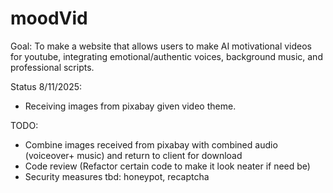 # moodVid

Goal:
To make a website that allows users to make AI motivational  videos for youtube, integrating emotional/authentic voices, background music, and professional scripts.

Status 8/11/2025:
-  Receiving images from pixabay given video theme.



TODO:
- Combine images received from pixabay with combined audio (voiceover+ music) and return to client for download
- Code review (Refactor certain code to make it look neater if need be)
- Security measures tbd: honeypot, recaptcha
